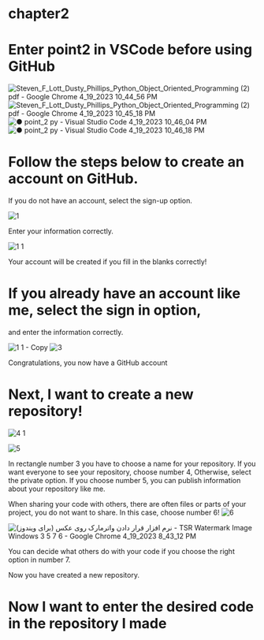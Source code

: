 # chapter2

# Enter point2 in VSCode before using GitHub

![Steven_F_Lott_Dusty_Phillips_Python_Object_Oriented_Programming (2) pdf - Google Chrome 4_19_2023 10_44_56 PM](https://user-images.githubusercontent.com/130504287/233178122-1ac1aa69-6923-4bfd-b56e-cea139061046.png)
![Steven_F_Lott_Dusty_Phillips_Python_Object_Oriented_Programming (2) pdf - Google Chrome 4_19_2023 10_45_18 PM](https://user-images.githubusercontent.com/130504287/233178153-c5e9eeb0-e24c-40cc-9a0f-6db5141562eb.png)
![● point_2 py - Visual Studio Code 4_19_2023 10_46_04 PM](https://user-images.githubusercontent.com/130504287/233178253-e25b9e40-6535-49a0-be1c-6f73d9fa7331.png)
![● point_2 py - Visual Studio Code 4_19_2023 10_46_18 PM](https://user-images.githubusercontent.com/130504287/233178325-e9f861d0-f106-455b-b7d4-f2cad75c9dde.png)







# Follow the steps below to create an account on GitHub.
If you do not have an account, select the sign-up option.

![1](https://user-images.githubusercontent.com/130504287/233141121-034eccc9-cf0f-4a29-bd72-362318ca8ddd.png)

Enter your information correctly.

![1 1](https://user-images.githubusercontent.com/130504287/233141599-73e27c65-88a5-4ae8-8639-e395b1a06431.png)

Your account will be created if you fill in the blanks correctly!

# If you already have an account like me, select the sign in option,
and enter the information correctly.

![1 1 - Copy](https://user-images.githubusercontent.com/130504287/233142680-3ba82fef-469f-4ac4-a4b1-ea4406fa7b36.png)
![3](https://user-images.githubusercontent.com/130504287/233143120-6bd686e4-1f98-4e63-b857-b1cf457a4c36.png)

Congratulations, you now have a GitHub account



# Next, I want to create a new repository!
![4 1](https://user-images.githubusercontent.com/130504287/233145194-1f96841e-d695-4162-99ee-63d297ad85cc.png)



![5](https://user-images.githubusercontent.com/130504287/233147879-b5deeacd-5839-4854-82e8-cbe046f01611.png)

In rectangle number 3 you have to choose a name for your repository. 
If you want everyone to see your repository, choose number 4, Otherwise, select the private option.
If you choose number 5, you can publish information about your repository like me.




When sharing your code with others, there are often files or parts of your project, you do not want to share.
In this case, choose number 6!
![6](https://user-images.githubusercontent.com/130504287/233148867-a6189911-c803-4638-9a8f-60920f24c889.png)







![نرم افزار قرار دادن واترمارک روی عکس (برای ویندوز) - TSR Watermark Image Windows 3 5 7 6 - Google Chrome 4_19_2023 8_43_12 PM](https://user-images.githubusercontent.com/130504287/233150798-6a6474a0-3e03-41cf-9733-acc3a2bc8408.png)



You can decide what others do with your code if you choose the right option in number 7.


Now you have created a new repository.

# Now I want to enter the desired code in the repository I made






